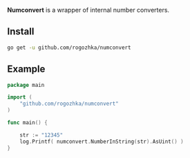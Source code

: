 **Numconvert** is a wrapper of internal number converters.



## Install

```bash
go get -u github.com/rogozhka/numconvert
```



## Example

```go
package main

import (
	"github.com/rogozhka/numconvert"
)

func main() {

    str := "12345"
    log.Printf( numconvert.NumberInString(str).AsUint() )
}
```